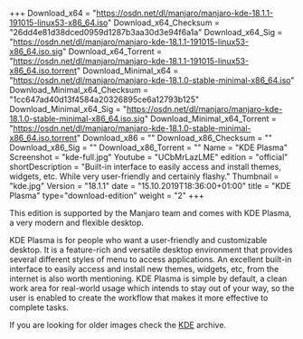 +++
Download_x64 = "https://osdn.net/dl/manjaro/manjaro-kde-18.1.1-191015-linux53-x86_64.iso"
Download_x64_Checksum = "26dd4e81d38dced0959d1287b3aa30d3e94f6a1a"
Download_x64_Sig = "https://osdn.net/dl/manjaro/manjaro-kde-18.1.1-191015-linux53-x86_64.iso.sig"
Download_x64_Torrent = "https://osdn.net/dl/manjaro/manjaro-kde-18.1.1-191015-linux53-x86_64.iso.torrent"
Download_Minimal_x64 = "https://osdn.net/dl/manjaro/manjaro-kde-18.1.0-stable-minimal-x86_64.iso"
Download_Minimal_x64_Checksum = "1cc647ad40d13f4584a20326895ce6a12793b125"
Download_Minimal_x64_Sig = "https://osdn.net/dl/manjaro/manjaro-kde-18.1.0-stable-minimal-x86_64.iso.sig"
Download_Minimal_x64_Torrent = "https://osdn.net/dl/manjaro/manjaro-kde-18.1.0-stable-minimal-x86_64.iso.torrent"
Download_x86 = ""
Download_x86_Checksum = ""
Download_x86_Sig = ""
Download_x86_Torrent = ""
Name = "KDE Plasma"
Screenshot = "kde-full.jpg"
Youtube = "UCbMrLazLME"
edition = "official"
shortDescription = "Built-in interface to easily access and install themes, widgets, etc. While very user-friendly and certainly flashy."
Thumbnail = "kde.jpg"
Version = "18.1.1"
date = "15.10.2019T18:36:00+01:00"
title = "KDE Plasma"
type="download-edition"
weight = "2"
+++

This edition is supported by the Manjaro team and comes with KDE Plasma, a very modern and flexible desktop.

KDE Plasma is for people who want a user-friendly and customizable desktop. It is a feature-rich and versatile desktop environment that provides several different styles of menu to access applications. An excellent built-in interface to easily access and install new themes, widgets, etc, from the internet is also worth mentioning. KDE Plasma is simple by default, a clean work area for real-world usage which intends to stay out of your way, so the user is enabled to create the workflow that makes it more effective to complete tasks.

If you are looking for older images check the [KDE](https://osdn.net/projects/manjaro/storage/z_release_archive/kde) archive.
